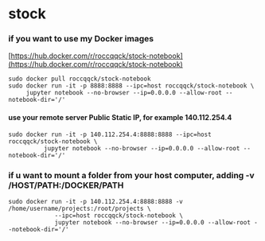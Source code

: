 # stock

### if you want to use my Docker images
[https://hub.docker.com/r/roccqqck/stock-notebook](https://hub.docker.com/r/roccqqck/stock-notebook)
`````` 
sudo docker pull roccqqck/stock-notebook
sudo docker run -it -p 8888:8888 --ipc=host roccqqck/stock-notebook \
     jupyter notebook --no-browser --ip=0.0.0.0 --allow-root --notebook-dir='/'
``````
#### use your remote server Public Static IP, for example  140.112.254.4
`````` 
sudo docker run -it -p 140.112.254.4:8888:8888 --ipc=host roccqqck/stock-notebook \
          jupyter notebook --no-browser --ip=0.0.0.0 --allow-root --notebook-dir='/'
``````
### if u want to mount a folder from your host computer, adding -v /HOST/PATH:/DOCKER/PATH 
`````` 
sudo docker run -it -p 140.112.254.4:8888:8888 -v /home/username/projects:/root/projects \
             --ipc=host roccqqck/stock-notebook \
             jupyter notebook --no-browser --ip=0.0.0.0 --allow-root --notebook-dir='/'
``````
